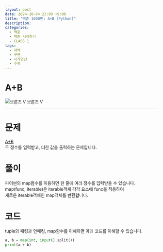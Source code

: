 ```yaml
---
layout: post
date: 2024-10-04 23:00 +9:00
title: "백준 1000번: A+B [Python]"
description:
categories:
  - 백준
  - 백준 시작하기
  - CLASS 1
tags:
  - 새싹
  - 구현
  - 사칙연산
  - 수학
---
```


# A+B
<div class="difficulty">
  <img class="solvedac-tier" src="https://d2gd6pc034wcta.cloudfront.net/tier/1.svg" alt="브론즈 V">
  <span class="bronze">브론즈 V</span>
</div>

---

# 문제
[A+B](https://www.acmicpc.net/problem/1000)  
두 정수를 입력받고, 더한 값을 출력하는 문제입니다.

# 풀이
파이썬의 map함수를 이용하면 한 줄에 여러 정수를 입력받을 수 있습니다.  
map(func, iterable)은 iterable객체 각각 요소에 func를 적용하여  
새로운 iterable객체인 map객체를 반환합니다.  

# 코드

tuple의 패킹과 언패킹, map함수를 이해하면 아래 코드를 이해할 수 있습니다.  

```py
a, b = map(int, input().split())
print(a + b)
```